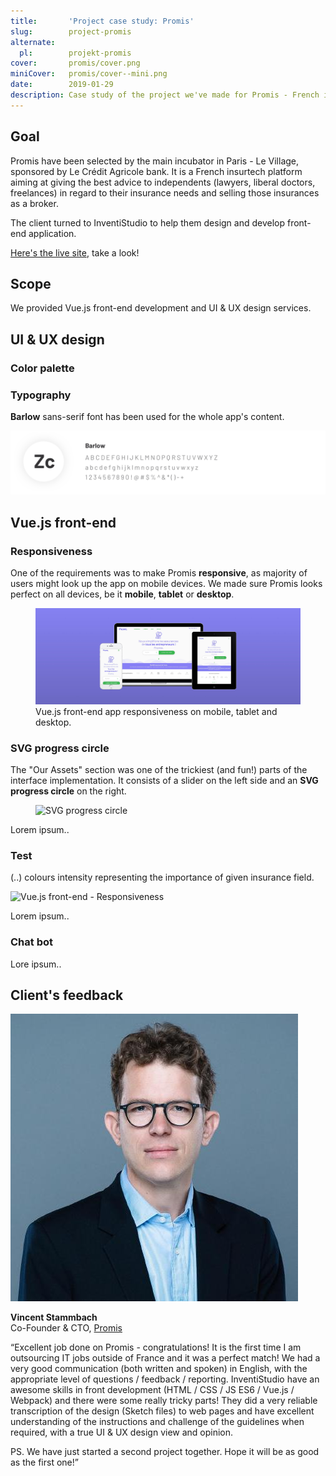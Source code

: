 ```yaml
---
title:       'Project case study: Promis'
slug:        project-promis
alternate:
  pl:        projekt-promis
cover:       promis/cover.png
miniCover:   promis/cover--mini.png
date:        2019-01-29
description: Case study of the project we've made for Promis - French insurtech platform. The goal was to design and develop a Vue.js front-end application of insurtech platform.
---
```


## Goal

Promis have been selected by the main incubator in Paris - Le Village, sponsored by Le Crédit Agricole bank. It is a French insurtech platform aiming at giving the best advice to independents (lawyers, liberal doctors, freelances) in regard to their insurance needs and selling those insurances as a broker. 

The client turned to InventiStudio to help them design and develop front-end application.

<p><a href="//promis.fr/" target="_blank">Here's the live site</a>, take a look!<p>

## Scope

We provided Vue.js front-end development and UI & UX design services. 

<blog-scope v-bind:active-scopes="['vue', 'design']"></blog-scope>

## UI & UX design

### Color palette

<blog-color-palette v-bind:colors="[{ name: 'Chateau Green', hex: '#37b64d' }, { name: 'Portage', hex: '#8582f3' }, { name: 'Scorpion', hex: '#5c5c5c' }, { name: 'Red', hex: '#e40000' }]">
</blog-color-palette>

### Typography

**Barlow** sans-serif font has been used for the whole app's content.

![Typography](/static/blog/promis/typography.png)

## Vue.js front-end

### Responsiveness

One of the requirements was to make Promis **responsive**, as majority of users might look up the app on mobile devices. We made sure Promis looks perfect on all devices, be it **mobile**, **tablet** or **desktop**. 

<figure>
  <div class="blog-post__section--full-w">
    <img src="/static/blog/promis/vuejs-front-end-responsiveness.jpg" alt="Vue.js front-end - Responsiveness" />
  </div>
  <figcaption>Vue.js front-end app responsiveness on mobile, tablet and desktop.</figcaption>
</figure>

### SVG progress circle

The "Our Assets" section was one of the trickiest (and fun!) parts of the interface implementation. It consists of a slider on the left side and an **SVG progress circle** on the right.

<figure>
  <div class="blog-post__browser-frame">
    <img src="/static/blog/promis/circle.gif" alt="SVG progress circle" />
  </div>
  <!-- <figcaption>Assets of Promis represented in four points.</figcaption> -->
</figure>

Lorem ipsum..

### Test

(..) colours intensity representing the importance of given insurance field.

<div class="blog-post__browser-frame">
  <img src="/static/blog/promis/test.png" alt="Vue.js front-end - Responsiveness" />
</div>

Lorem ipsum..

### Chat bot

Lore ipsum..

## Client's feedback

<div class="blog-post__client-feedback">
  <img src="/static/testimonials/vincentstammbach.jpeg" alt="Promis" />
  <p>
    <strong>Vincent Stammbach</strong>
    <br>
    Co-Founder & CTO, <a href="//promis.fr/" target="_blank">Promis</a>
  </p>
</div>

“Excellent job done on Promis - congratulations! It is the first time I am outsourcing IT jobs outside of France and it was a perfect match! We had a very good communication (both written and spoken) in English, with the appropriate level of questions / feedback / reporting. InventiStudio have an awesome skills in front development (HTML / CSS / JS ES6 / Vue.js / Webpack) and there were some really tricky parts! They did a very reliable transcription of the design (Sketch files) to web pages and have excellent understanding of the instructions and challenge of the guidelines when required, with a true UI & UX design view and opinion.  

PS. We have just started a second project together. Hope it will be as good as the first one!”
